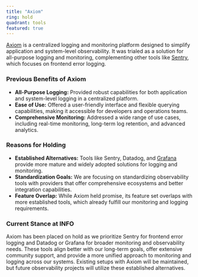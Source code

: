 ```yaml
---
title: "Axiom"
ring: hold
quadrant: tools
featured: true
---
```


[Axiom](https://www.axiom.co) is a centralized logging and monitoring platform designed to simplify application and system-level observability. It was trialed as a solution for all-purpose logging and monitoring, complementing other tools like [Sentry](/tools/sentry), which focuses on frontend error logging.

### Previous Benefits of Axiom

- **All-Purpose Logging:** Provided robust capabilities for both application and system-level logging in a centralized platform.
- **Ease of Use:** Offered a user-friendly interface and flexible querying capabilities, making it accessible for developers and operations teams.
- **Comprehensive Monitoring:** Addressed a wide range of use cases, including real-time monitoring, long-term log retention, and advanced analytics.

### Reasons for Holding

- **Established Alternatives:** Tools like Sentry, Datadog, and [Grafana](/tools/grafana) provide more mature and widely adopted solutions for logging and monitoring.
- **Standardization Goals:** We are focusing on standardizing observability tools with providers that offer comprehensive ecosystems and better integration capabilities.
- **Feature Overlap:** While Axiom held promise, its feature set overlaps with more established tools, which already fulfill our monitoring and logging requirements.

### Current Stance at INFO

Axiom has been placed on hold as we prioritize Sentry for frontend error logging and Datadog or Grafana for broader monitoring and observability needs. These tools align better with our long-term goals, offer extensive community support, and provide a more unified approach to monitoring and logging across our systems. Existing setups with Axiom will be maintained, but future observability projects will utilize these established alternatives.
